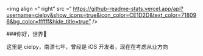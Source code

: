 <img align =“ right” src =“ https://github-readme-stats.vercel.app/api?username=cielpy&show_icons=true&icon_color=CE1D2D&text_color=718096&bg_color=ffffff&hide_title=true” />

###你好，世界👋

这里是 cielpy，南漂七年，曾经是 iOS 开发者，现在在考虑从业方向

